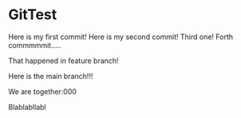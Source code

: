 # GitTest
Here is my first commit!
Here is my second commit!
Third one!
Forth commmmmit.....

That happened in feature branch!

Here is the main branch!!!

We are together:000

Blablabllabl





